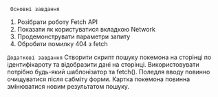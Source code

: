 ` Основні завдання`
1. Розібрати роботу Fetch API
2. Показати як користуватися вкладкою Network
3. Продемонструвати параметри запиту
4. Обробити помилку 404 з fetch

 `Додаткові завдання`
Створити скрипт пошуку покемона на сторінці по ідентифікароту та відобразити дані на сторінці. Використовувати потрібно будь-який шаблонізатор та fetch(). Поледля вводу повинно очищуватися після сабміту форми. Картка покемона повинна змінюватися новим результатом пошуку.

